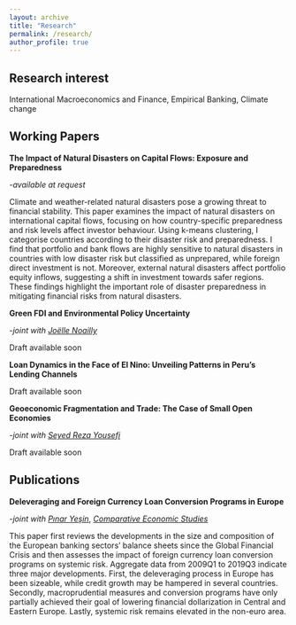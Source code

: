 ```yaml
---
layout: archive
title: "Research"
permalink: /research/
author_profile: true
---
```


## **Research interest**

International Macroeconomics and Finance, Empirical Banking, Climate change

## **Working Papers**

**The Impact of Natural Disasters on Capital Flows: Exposure and Preparedness**

*-available at request*

Climate and weather-related natural disasters pose a growing threat to financial stability. This paper examines the impact of natural disasters on international capital flows, focusing on how country-specific preparedness and risk levels affect investor behaviour. Using k-means clustering, I categorise countries according to their disaster risk and preparedness. I find that portfolio and bank flows are highly sensitive to natural disasters in countries with low disaster risk but classified as unprepared, while foreign direct investment is not. Moreover, external natural disasters affect portfolio equity inflows, suggesting a shift in investment towards safer regions. These findings highlight the important role of disaster preparedness in mitigating financial risks from natural disasters.

**Green FDI and Environmental Policy Uncertainty**

*-joint with [Joëlle Noailly](https://www.joellenoailly.com/)*

Draft available soon

**Loan Dynamics in the Face of El Nino: Unveiling Patterns in Peru’s Lending Channels**

Draft available soon

**Geoeconomic Fragmentation and Trade: The Case of Small Open Economies**

*-joint with [Seyed Reza Yousefi](https://www.sryousefi.com/)*

Draft available soon

## **Publications**

**Deleveraging and Foreign Currency Loan Conversion Programs in Europe**

*-joint with* [*Pınar Yeşin*](https://www.pinaryesin.com/), [*Comparative Economic Studies*](https://link.springer.com/article/10.1057/s41294-020-00116-1)

This paper first reviews the developments in the size and composition of the European banking sectors’ balance sheets since the Global Financial Crisis and then assesses the impact of foreign currency loan conversion programs on systemic risk. Aggregate data from 2009Q1 to 2019Q3 indicate three major developments. First, the deleveraging process in Europe has been sizeable, while credit growth may be hampered in several countries. Secondly, macroprudential measures and conversion programs have only partially achieved their goal of lowering financial dollarization in Central and Eastern Europe. Lastly, systemic risk remains elevated in the non-euro area.
